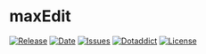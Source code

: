# maxEdit

[![Release](https://img.shields.io/github/v/release/franck-paul/maxEdit)](https://github.com/franck-paul/maxEdit/releases)
[![Date](https://img.shields.io/github/release-date/franck-paul/maxEdit)](https://github.com/franck-paul/maxEdit/releases)
[![Issues](https://img.shields.io/github/issues/franck-paul/maxEdit)](https://github.com/franck-paul/maxEdit/issues)
[![Dotaddict](https://img.shields.io/badge/dotaddict-official-green.svg)](https://plugins.dotaddict.org/dc2/details/maxEdit)
[![License](https://img.shields.io/github/license/franck-paul/maxEdit)](https://github.com/franck-paul/maxEdit/blob/master/LICENSE)

